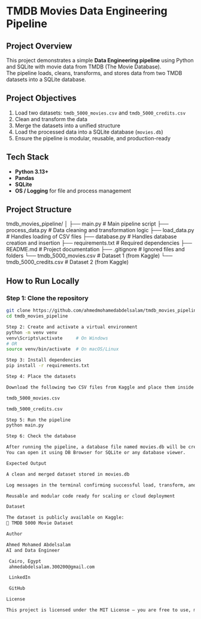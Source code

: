 # TMDB Movies Data Engineering Pipeline

## Project Overview
This project demonstrates a simple **Data Engineering pipeline** using Python and SQLite with movie data from TMDB (The Movie Database).  
The pipeline loads, cleans, transforms, and stores data from two TMDB datasets into a SQLite database.

## Project Objectives
1. Load two datasets: `tmdb_5000_movies.csv` and `tmdb_5000_credits.csv`
2. Clean and transform the data
3. Merge the datasets into a unified structure
4. Load the processed data into a SQLite database (`movies.db`)
5. Ensure the pipeline is modular, reusable, and production-ready

## Tech Stack
- **Python 3.13+**
- **Pandas**
- **SQLite**
- **OS / Logging** for file and process management

## Project Structure


tmdb_movies_pipeline/
│
├── main.py # Main pipeline script
├── process_data.py # Data cleaning and transformation logic
├── load_data.py # Handles loading of CSV files
├── database.py # Handles database creation and insertion
├── requirements.txt # Required dependencies
├── README.md # Project documentation
├── .gitignore # Ignored files and folders
└── tmdb_5000_movies.csv # Dataset 1 (from Kaggle)
└── tmdb_5000_credits.csv # Dataset 2 (from Kaggle)


## How to Run Locally

### Step 1: Clone the repository
```bash
git clone https://github.com/ahmedmohamedabdelsalam/tmdb_movies_pipeline.git
cd tmdb_movies_pipeline

Step 2: Create and activate a virtual environment
python -m venv venv
venv\Scripts\activate     # On Windows
# OR
source venv/bin/activate  # On macOS/Linux

Step 3: Install dependencies
pip install -r requirements.txt

Step 4: Place the datasets

Download the following two CSV files from Kaggle and place them inside your project folder:

tmdb_5000_movies.csv

tmdb_5000_credits.csv

Step 5: Run the pipeline
python main.py

Step 6: Check the database

After running the pipeline, a database file named movies.db will be created in your project folder.
You can open it using DB Browser for SQLite or any database viewer.

Expected Output

A clean and merged dataset stored in movies.db

Log messages in the terminal confirming successful load, transform, and insert operations

Reusable and modular code ready for scaling or cloud deployment

Dataset

The dataset is publicly available on Kaggle:
🔗 TMDB 5000 Movie Dataset

Author

Ahmed Mohamed Abdelsalam
AI and Data Engineer

 Cairo, Egypt
 ahmedabdelsalam.300200@gmail.com

 LinkedIn

 GitHub

License

This project is licensed under the MIT License – you are free to use, modify, and distribute it.
